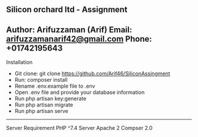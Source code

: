 Silicon orchard ltd - Assignment
------------------------------------------
Author: Arifuzzaman (Arif)
Email: arifuzzamanarif42@gmail.com
Phone: +01742195643
--------------------------------------------
Installation
* Git clone: git clone https://github.com/Arif46/SiliconAssingment
* Run: composer install
* Rename .env.example file to .env
* Open .env file and provide your database information
* Run php artisan key:generate
* Run php artisan migrate
* Run php artisan serve

----------------------------------------------------------
Server Requirement
PHP ^7.4
Server Apache 2
Compser 2.0
